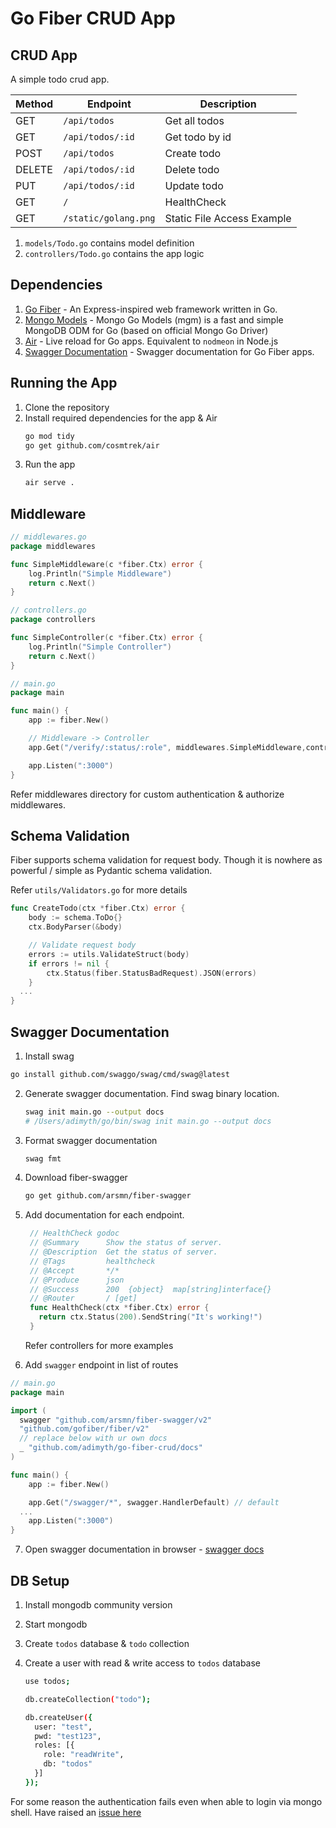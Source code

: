 # Go Fiber CRUD App

## CRUD App

A simple todo crud app.

| Method | Endpoint     | Description    |
| ------ | ------------ | -------------- |
| GET    | `/api/todos`     | Get all todos  |
| GET    | `/api/todos/:id` | Get todo by id |
| POST   | `/api/todos`     | Create todo    |
| DELETE | `/api/todos/:id` | Delete todo    |
| PUT    | `/api/todos/:id` | Update todo    |
| GET    | `/` | HealthCheck    |
| GET    | `/static/golang.png` | Static File Access Example   |

1. `models/Todo.go` contains model definition
2. `controllers/Todo.go` contains the app logic

## Dependencies

1. [Go Fiber](https://gofiber.io) - An Express-inspired web framework written in Go.
2. [Mongo Models](https://github.com/Kamva/mgm) - Mongo Go Models (mgm) is a fast and simple MongoDB ODM for Go (based on official Mongo Go Driver)
3. [Air](https://github.com/cosmtrek/air) - Live reload for Go apps. Equivalent to `nodmeon` in Node.js
4. [Swagger Documentation](https://github.com/arsmn/fiber-swagger) - Swagger documentation for Go Fiber apps.

## Running the App

1. Clone the repository
2. Install required dependencies for the app & Air
   ```bash
   go mod tidy
   go get github.com/cosmtrek/air
   ```
3. Run the app
   ```bash
   air serve .
   ```

## Middleware

```go
// middlewares.go
package middlewares

func SimpleMiddleware(c *fiber.Ctx) error {
	log.Println("Simple Middleware")
	return c.Next()
}
```

```go
// controllers.go
package controllers

func SimpleController(c *fiber.Ctx) error {
	log.Println("Simple Controller")
	return c.Next()
}
```

```go
// main.go
package main

func main() {
	app := fiber.New()

	// Middleware -> Controller
	app.Get("/verify/:status/:role", middlewares.SimpleMiddleware,controllers.StatusVerification)

	app.Listen(":3000")
}
```

Refer middlewares directory for custom authentication & authorize middlewares.

## Schema Validation

Fiber supports schema validation for request body. Though it is nowhere as powerful / simple as Pydantic schema validation.

Refer `utils/Validators.go` for more details

```go
func CreateTodo(ctx *fiber.Ctx) error {
	body := schema.ToDo{}
	ctx.BodyParser(&body)

	// Validate request body
	errors := utils.ValidateStruct(body)
	if errors != nil {
		ctx.Status(fiber.StatusBadRequest).JSON(errors)
	}
  ...
}

```

## Swagger Documentation

1. Install swag

```bash
go install github.com/swaggo/swag/cmd/swag@latest
```

2. Generate swagger documentation. Find swag binary location.
   ```bash
   swag init main.go --output docs
   # /Users/adimyth/go/bin/swag init main.go --output docs
   ```
3. Format swagger documentation
   ```bash
   swag fmt
   ```
4. Download fiber-swagger
   ```bash
   go get github.com/arsmn/fiber-swagger
   ```
5. Add documentation for each endpoint.

   ```go
    // HealthCheck godoc
    // @Summary      Show the status of server.
    // @Description  Get the status of server.
    // @Tags         healthcheck
    // @Accept       */*
    // @Produce      json
    // @Success      200  {object}  map[string]interface{}
    // @Router       / [get]
    func HealthCheck(ctx *fiber.Ctx) error {
      return ctx.Status(200).SendString("It's working!")
    }
   ```

   Refer controllers for more examples

6. Add `swagger` endpoint in list of routes

```go
// main.go
package main

import (
  swagger "github.com/arsmn/fiber-swagger/v2"
  "github.com/gofiber/fiber/v2"
  // replace below with ur own docs
  _ "github.com/adimyth/go-fiber-crud/docs"
)

func main() {
	app := fiber.New()

	app.Get("/swagger/*", swagger.HandlerDefault) // default
  ...
	app.Listen(":3000")
}
```

7. Open swagger documentation in browser - [swagger docs](http://localhost:3000/swagger)



## DB Setup

1. Install mongodb community version
2. Start mongodb
3. Create `todos` database & `todo` collection
4. Create a user with read & write access to `todos` database

   ```bash
   use todos;

   db.createCollection("todo");

   db.createUser({
     user: "test",
     pwd: "test123",
     roles: [{
       role: "readWrite",
       db: "todos"
     }]
   });
   ```

For some reason the authentication fails even when able to login via mongo shell. Have raised an [issue here](https://github.com/Kamva/mgm/issues/66)
